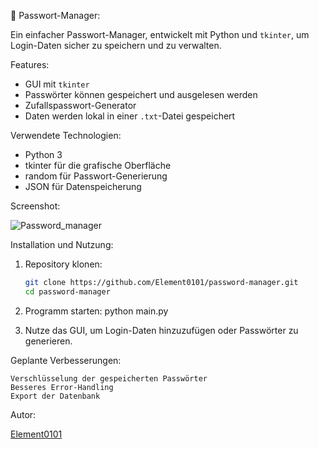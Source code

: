 🔐 Passwort-Manager:

Ein einfacher Passwort-Manager, entwickelt mit Python und `tkinter`, um Login-Daten sicher zu speichern und zu verwalten.

 Features:

- GUI mit `tkinter`
- Passwörter können gespeichert und ausgelesen werden
- Zufallspasswort-Generator
- Daten werden lokal in einer `.txt`-Datei gespeichert

 Verwendete Technologien:

- Python 3
- tkinter für die grafische Oberfläche
- random für Passwort-Generierung
- JSON für Datenspeicherung

 Screenshot:


![Password_manager](https://github.com/user-attachments/assets/d46d6be9-abd6-41e4-b644-01e8a0589211)


Installation und Nutzung:
1. Repository klonen:
   ```bash
   git clone https://github.com/Element0101/password-manager.git
   cd password-manager
2. Programm starten:
   python main.py

3. Nutze das GUI, um Login-Daten hinzuzufügen oder Passwörter zu generieren.


 Geplante Verbesserungen:
 
    Verschlüsselung der gespeicherten Passwörter
    Besseres Error-Handling
    Export der Datenbank

 Autor:
 
[Element0101](https://github.com/Element0101)
